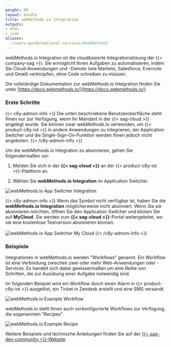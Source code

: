 ```yaml
---
weight: 90
layout: bundle
title: webMethods.io Integration
outputs:
- html
- json
aliases:
  -/users-guide/optional-services/#webMethods
---
```


webMethods.io Integration ist die cloudbasierte Integrationslösung der {{< company-sag >}}. Sie ermöglicht Ihnen Aufgaben zu automatisieren, indem Sie Cloud-Anwendungen und -Dienste (wie Marketo, Salesforce, Evernote und Gmail) verknüpfen, ohne Code schreiben zu müssen.

Die vollständige Dokumentation zur webMethods.io Integration finden Sie unter [https://docs.webmethods.io/](https://docs.webmethods.io/).

### Erste Schritte

{{< c8y-admon-info >}}
Die unten beschriebene Benutzeroberfläche steht Ihnen nur zur Verfügung, wenn Ihr Mandant in der {{< sag-cloud >}} angelegt wurde. Sie können zwar webMethods.io verwenden, um {{< product-c8y-iot >}} in andere Anwendungen zu integrieren, der Application Switcher und die Single-Sign-On-Funktion werden Ihnen jedoch nicht angeboten.
{{< /c8y-admon-info >}}

Um die webMethods.io Integration zu abonnieren, gehen Sie folgendermaßen vor:

1. Melden Sie sich in der **{{< sag-cloud >}}** an der {{< product-c8y-iot >}}-Plattform an.

2. Wählen Sie **webMethods.io Integration** im Application Switcher.

![webMethods.io App Switcher Integration](/images/benutzerhandbuch/webMethods.io/wmio-appswitcher-integration.png)

{{< c8y-admon-info >}}
Wenn das Symbol nicht verfügbar ist, haben Sie die **webMethods.io Integration** möglicherweise nicht abonniert. Wenn Sie sie abonnieren möchten, öffnen Sie den Application Switcher und klicken Sie auf **MyCloud**. Sie werden zum **{{< sag-cloud >}}**-Portal weitergeleitet, wo sie eine kostenlose Testversion abonnieren können.
<br><br>![webMethods.io App Switcher My Cloud](/images/benutzerhandbuch/webMethods.io/wmio-appswitcher-mycloud.png)
{{< /c8y-admon-info >}}

### Beispiele

Integrationen in webMethods.io werden "Workflows" genannt. Ein Workflow ist eine Verbindung zwischen zwei oder mehr Web-Anwendungen oder -Services. Es handelt sich dabei gewissermaßen um eine Reihe von Schritten, die zur Ausübung einer Aufgabe notwendig sind.

Im folgenden Beispiel wird ein Workflow durch einen Alarm in {{< product-c8y-iot >}} ausgelöst, ein Ticket in Zendesk erstellt und eine SMS versandt.

![webMethods.io Example Workflow](/images/benutzerhandbuch/webMethods.io/wmio-example1.png)

webMethods.io stellt Ihnen auch vorkonfigurierte Workflows zur Verfügung, die sogenannten "Recipes".

![webMethods.io Example Recipe](/images/benutzerhandbuch/webMethods.io/wmio-recipe-salesforce.png)

Weitere Beispiele und technische Anleitungen finden Sie auf der [{{< sag-dev-community >}}-Website](https://techcommunity.softwareag.com/en_en/webmethods-apis-integration-microservices.html).
